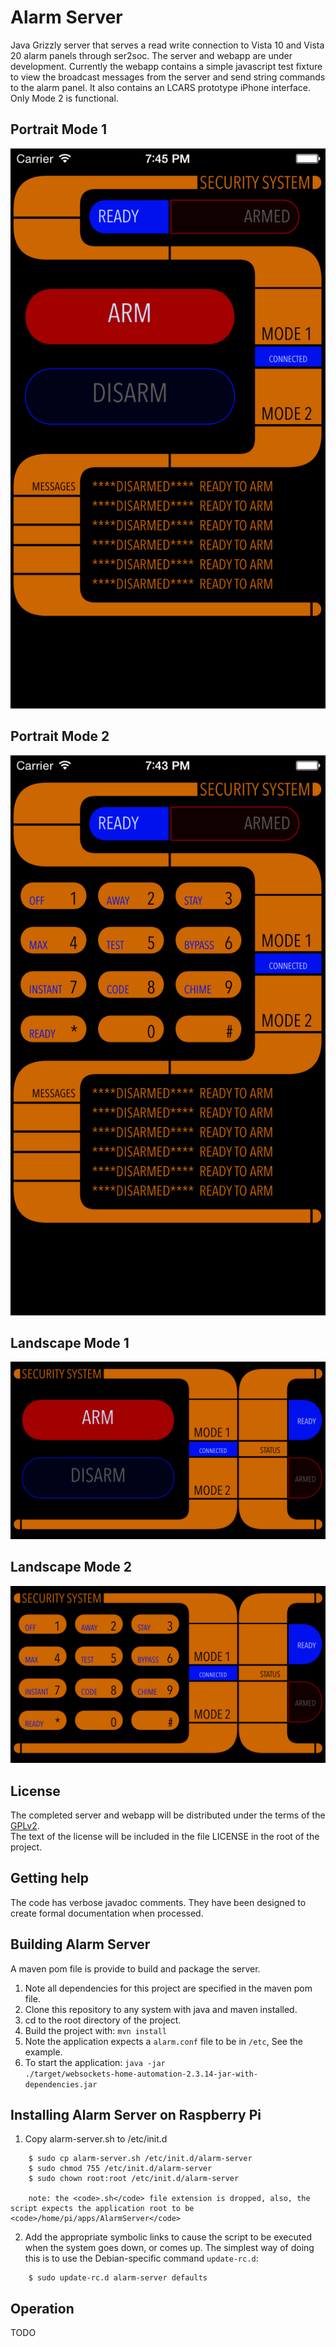 Alarm Server
============

Java Grizzly server that serves a read write connection to Vista 10 and Vista 20 alarm panels through ser2soc. The server and webapp are under development. Currently the webapp contains a simple javascript test fixture to view the broadcast messages from the server and send string commands to the alarm panel. It also contains an LCARS prototype iPhone interface. Only Mode 2 is functional.

Portrait Mode 1
----------------

![Panel screenshot portrait mode1](https://github.com/agent-P/AlarmServer/raw/master/docs/ScreenShotPortraitMode1.png)

Portrait Mode 2
----------------

![Panel screenshot portrait mode1](https://github.com/agent-P/AlarmServer/raw/master/docs/ScreenShotPortraitMode2.png)

Landscape Mode 1
----------------

![Panel screenshot portrait mode1](https://github.com/agent-P/AlarmServer/raw/master/docs/ScreenShotLandscapeMode1.png)

Landscape Mode 2
----------------

![Panel screenshot portrait mode1](https://github.com/agent-P/AlarmServer/raw/master/docs/ScreenShotLandscapeMode2.png)


License
-------

The completed server and webapp will be distributed under the terms of the [GPLv2](http://www.gnu.org/licenses/gpl-2.0.html).<br/>
The text of the license will be included in the file LICENSE in the root of the project.


Getting help
------------

The code has verbose javadoc comments. They have been designed to create formal documentation when processed.

Building Alarm Server
---------------------

A maven pom file is provide to build and package the server.

1. Note all dependencies for this project are specified in the maven pom file.
2. Clone this repository to any system with java and maven installed.<br/>
3. cd to the root directory of the project.<br/>
4. Build the project with: <code>mvn install</code>
5. Note the application expects a <code>alarm.conf</code> file to be in <code>/etc</code>, See the example.
5. To start the application: <code>java -jar ./target/websockets-home-automation-2.3.14-jar-with-dependencies.jar</code>


Installing Alarm Server on Raspberry Pi
---------------------------------------

1. Copy alarm-server.sh to /etc/init.d

```
    $ sudo cp alarm-server.sh /etc/init.d/alarm-server
    $ sudo chmod 755 /etc/init.d/alarm-server
    $ sudo chown root:root /etc/init.d/alarm-server

    note: the <code>.sh</code> file extension is dropped, also, the script expects the application root to be <code>/home/pi/apps/AlarmServer</code>
```

2. Add the appropriate symbolic links to cause the script to be executed when the system goes down, or comes up. The simplest way of doing this is to use the Debian-specific command <code>update-rc.d</code>:

```
    $ sudo update-rc.d alarm-server defaults
```

Operation
---------

TODO
